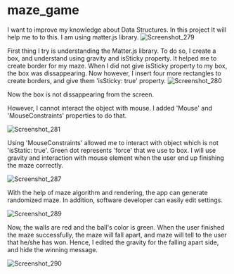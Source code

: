 
# maze_game
 I want to improve my knowledge about Data Structures. In this project It will help me to to this. I am using matter.js library.
![Screenshot_279](https://user-images.githubusercontent.com/51987890/193448702-3ee884f7-eea9-48b2-a1ce-fe696818f6a2.png)


First thing I try is understanding the Matter.js library. To do so, I create a box, and understand using gravity and isSticky property. It helped me to create border for my maze. When I did not give isSticky property to my box, the box was dissappearing. Now however, I insert four more rectangles to create borders, and give them 'isSticky: true' property.
![Screenshot_280](https://user-images.githubusercontent.com/51987890/193448815-e2a9bb57-19ba-46d3-9b05-5d857bcd7df8.png)


Now the box is not dissappearing from the screen.

However, I cannot interact the object with mouse. I added 'Mouse' and 'MouseConstraints' properties to do that.

![Screenshot_281](https://user-images.githubusercontent.com/51987890/193449869-92ddf7d2-93aa-4a69-9a6c-fe5516673a47.png)

Using 'MouseConstraints' allowed me to interact with object which is not 'isStatic: true'. Green dot represents 'force' that we use to box. I will use gravity and interaction with mouse element when the user end up finishing the maze correctly.

![Screenshot_287](https://user-images.githubusercontent.com/51987890/193901577-7d8b3977-0b8c-4180-88f5-f870043bc5ba.png)

With the help of maze algorithm and rendering, the app can generate randomized maze. In addition, software developer can easily edit settings.


![Screenshot_289](https://user-images.githubusercontent.com/51987890/194598482-f4cb410f-b879-4bec-8145-ec14bb5ce258.png)

Now, the walls are red and the ball's color is green. When the user finished the maze successfully, the maze will fall apart, and maze will tell to the user that he/she has won. Hence, I edited the gravity for the falling apart side, and hide the winning message.

![Screenshot_290](https://user-images.githubusercontent.com/51987890/194598861-a370a368-989b-417d-92a0-6ff74b907c13.png)

